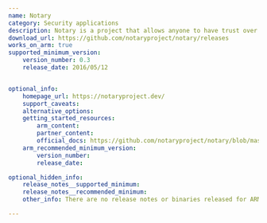 ```yaml
---
name: Notary
category: Security applications
description: Notary is a project that allows anyone to have trust over arbitrary collections of data.
download_url: https://github.com/notaryproject/notary/releases
works_on_arm: true
supported_minimum_version:
    version_number: 0.3
    release_date: 2016/05/12


optional_info:
    homepage_url: https://notaryproject.dev/
    support_caveats:
    alternative_options:
    getting_started_resources:
        arm_content:
        partner_content:
        official_docs: https://github.com/notaryproject/notary/blob/master/docs/getting_started.md
    arm_recommended_minimum_version:
        version_number:
        release_date:

optional_hidden_info:
    release_notes__supported_minimum:
    release_notes__recommended_minimum:
    other_info: There are no release notes or binaries released for ARM64. However, ARM64 binaries can be built from version v0.3.

---
```

